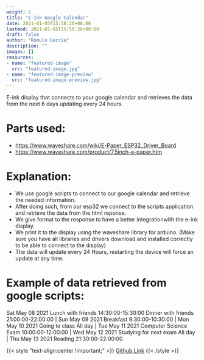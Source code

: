 ```yaml
---
weight: 2
title: "E-Ink Google Calendar"
date: 2021-01-05T15:58:26+08:00
lastmod: 2021-01-05T15:58:26+08:00
draft: false
author: "Rómulo García"
description: ""
images: []
resources:
- name: "featured-image"
  src: "featured-image.jpg"
- name: "featured-image-preview"
  src: "featured-image-preview.jpg"
---
```


E-ink display that connects to your google calendar and retrieves the data from the next 6 days updating every 24 hours.


# Parts used:

 -  https://www.waveshare.com/wiki/E-Paper_ESP32_Driver_Board
 -  https://www.waveshare.com/product/7.5inch-e-paper.htm
 
# Explanation:
 
 - We use google scripts to connect to our google calendar and retrieve the needed information.
 - After doing such, from our esp32 we connect to the scripts application and retrieve the data from the html reponse.
 - We give format to the response to have a better integrationwith the e-ink display.
 - We print it to the display using the waveshare library for arduino. (Make sure you have all libraries and drivers download and installed correctly to be able to connect to the display)
 - The data will update every 24 Hours, restarting the device will force an update at any time.

# Example of data retrieved from google scripts:

Sat May 08 2021
Lunch with friends                  14:30:00-15:30:00
Dinner with friends                 21:00:00-22:00:00
|
Sun May 09 2021
Breakfast                           9:30:00-10:30:00
|
Mon May 10 2021
Going to class                      All day
|
Tue May 11 2021
Computer Science Exam               10:00:00-12:00:00
|
Wed May 12 2021
Studying for next exam              All day
|
Thu May 13 2021
Reading                             21:30:00-22:00:00



{{< style "text-align:center !important;" >}}
[Github Link](https://github.com/rogarmu8/E-INK-Google-Calendar)
{{< /style >}}